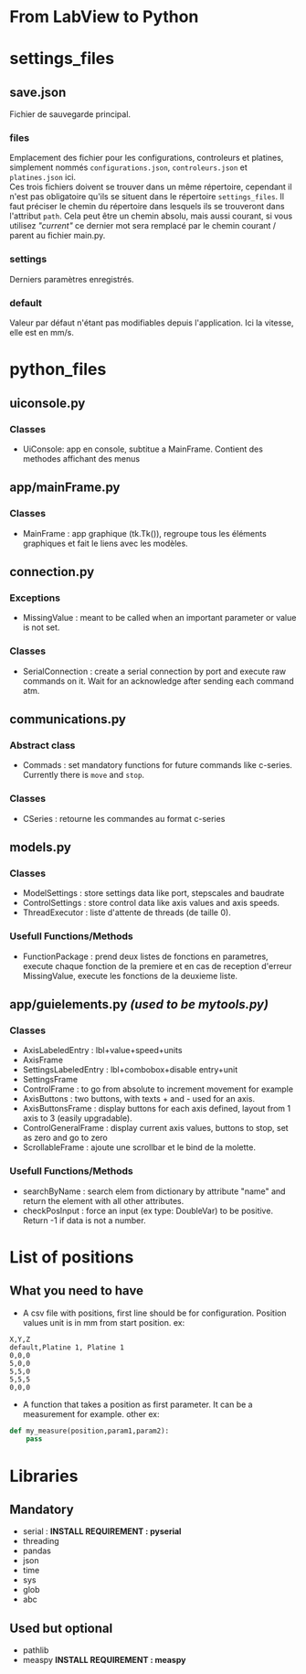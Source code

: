 # From LabView to Python

# settings_files
## save.json
Fichier de sauvegarde principal.
### files
Emplacement des fichier pour les configurations, controleurs et platines, simplement nommés `configurations.json`, `controleurs.json` et `platines.json` ici.  
Ces trois fichiers doivent se trouver dans un même répertoire, cependant il n'est pas obligatoire qu'ils se situent dans le répertoire `settings_files`. Il faut préciser le chemin du répertoire dans lesquels ils se trouveront dans l'attribut `path`. Cela peut être un chemin absolu, mais aussi courant, si vous utilisez *"current"* ce dernier mot sera remplacé par le chemin courant / parent au fichier main.py.
### settings
Derniers paramètres enregistrés.
### default
Valeur par défaut n'étant pas modifiables depuis l'application. Ici la vitesse, elle est en mm/s.

# python_files
## uiconsole.py
### Classes
- UiConsole: app en console, subtitue a MainFrame. Contient des methodes affichant des menus

## app/mainFrame.py
### Classes
- MainFrame : app graphique (tk.Tk()), regroupe tous les éléments graphiques et fait le liens avec les modèles.

## connection.py
### Exceptions
- MissingValue : meant to be called when an important parameter or value is not set.
### Classes
- SerialConnection : create a serial connection by port and execute raw commands on it. Wait for an acknowledge after sending each command atm.

## communications.py
### Abstract class
- Commads : set mandatory functions for future commands like c-series. Currently there is `move` and `stop`.
### Classes
- CSeries : retourne les commandes au format c-series

## models.py
### Classes
- ModelSettings : store settings data like port, stepscales and baudrate
- ControlSettings : store control data like axis values and axis speeds.
- ThreadExecutor : liste d'attente de threads (de taille 0).
### Usefull Functions/Methods
- FunctionPackage : prend deux listes de fonctions en parametres, execute chaque fonction de la premiere et en cas de reception d'erreur MissingValue, execute les fonctions de la deuxieme liste.

## app/guielements.py *(used to be mytools.py)*
### Classes
- AxisLabeledEntry : lbl+value+speed+units
- AxisFrame
- SettingsLabeledEntry : lbl+combobox+disable entry+unit
- SettingsFrame
- ControlFrame : to go from absolute to increment movement for example
- AxisButtons : two buttons, with texts + and - used for an axis.
- AxisButtonsFrame : display buttons for each axis defined, layout from 1 axis to 3 (easily upgradable).
- ControlGeneralFrame : display current axis values, buttons to stop, set as zero and go to zero
- ScrollableFrame : ajoute une scrollbar et le bind de la molette.

### Usefull Functions/Methods
- searchByName : search elem from dictionary by attribute "name" and return the element with all other attributes.
- checkPosInput : force an input (ex type: DoubleVar) to be positive. Return -1 if data is not a number.

# List of positions
## What you need to have
- A csv file with positions, first line should be for configuration. Position values unit is in mm from start position.
ex: 
```csv
X,Y,Z
default,Platine 1, Platine 1
0,0,0
5,0,0
5,5,0
5,5,5
0,0,0
```
- A function that takes a position as first parameter.
It can be a measurement for example.
other ex:
```python
def my_measure(position,param1,param2):
    pass
```

# Libraries
## Mandatory
- serial : **INSTALL REQUIREMENT : pyserial**
- threading
- pandas
- json
- time
- sys
- glob
- abc
## Used but optional
- pathlib
- measpy **INSTALL REQUIREMENT : measpy**
